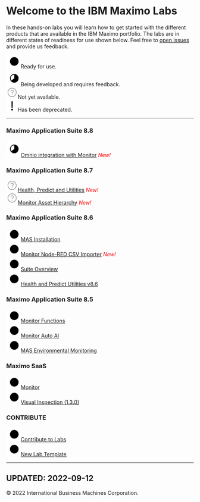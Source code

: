 # Welcome to the IBM Maximo Labs

In these hands-on labs you will learn how to get started with the different products that are available in the IBM Maximo 
portfolio.  The labs are in different states of readiness for use shown below. Feel free to [open issues](https://github.com/IBM/monitor-hands-on-lab/issues/new) and provide us feedback.

 ![Ready](./img/readynew.png)Ready for use. <br/>
 ![Under Development](./img/under_development.png)Being developed and requires feedback.<br/>
 ![Not Started](./img/not_started.png)Not yet available.<br/>
 ![Deprecated](./img/deprecated.png)Has been deprecated.<br/>
 
---
### Maximo Application Suite 8.8

  ![Under Development](./img/under_development.png)[Omnio integration with Monitor](/omnio_8.8/) <span style="color:red">*New!*</span><br/>

### Maximo Application Suite 8.7

  ![Not Started](./img/not_started.png)[Health, Predict and Utilities](/apm_8.7/) <span style="color:red">*New!*</span><br/>
  ![Not Started](./img/not_started.png)[Monitor Asset Hierarchy](/mas_monitor_hierarchy/) <span style="color:red">*New!*</span><br/>
  
### Maximo Application Suite 8.6

  ![Ready](./img/readynew.png)[MAS Installation](/ocp_8.6/)<br/>
  ![Ready](./img/readynew.png)[Monitor Node-RED CSV Importer](/monitor_nodered_csv_importer_1.0/) <span style="color:red">*New!*</span><br/>
  ![Ready](./img/readynew.png)[Suite Overview](/mas_8.6/)<br/>
  ![Ready](./img/readynew.png)[Health and Predict Utilities v8.6](/hpu_8.6/)

### Maximo Application Suite 8.5

  ![Ready](./img/readynew.png)[Monitor Functions](/monitor_8.5/)<br/>
  ![Ready](./img/readynew.png)[Monitor Auto AI](/monitor_autoai_8.5/)<br/>
  ![Ready](./img/readynew.png)[MAS Environmental Monitoring](/sustain_mas/)

### Maximo SaaS

  ![Ready](./img/readynew.png)[Monitor](/monitor_saas/)<br/>
  ![Ready](./img/readynew.png)[Visual Inspection (1.3.0)](/mvi_saas/)  
 
### CONTRIBUTE

  ![Ready](./img/readynew.png)[Contribute to Labs](/contribute/)  
  ![Ready](./img/readynew.png)[New Lab Template](/template_1.0/)  

---
**UPDATED: 2022-09-12**
---

© 2022 International Business Machines Corporation.
